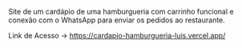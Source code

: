 Site de um cardápio de uma hamburgueria com carrinho funcional e conexão com o WhatsApp para enviar os pedidos ao restaurante.

Link de Acesso → https://cardapio-hamburgueria-luis.vercel.app/
